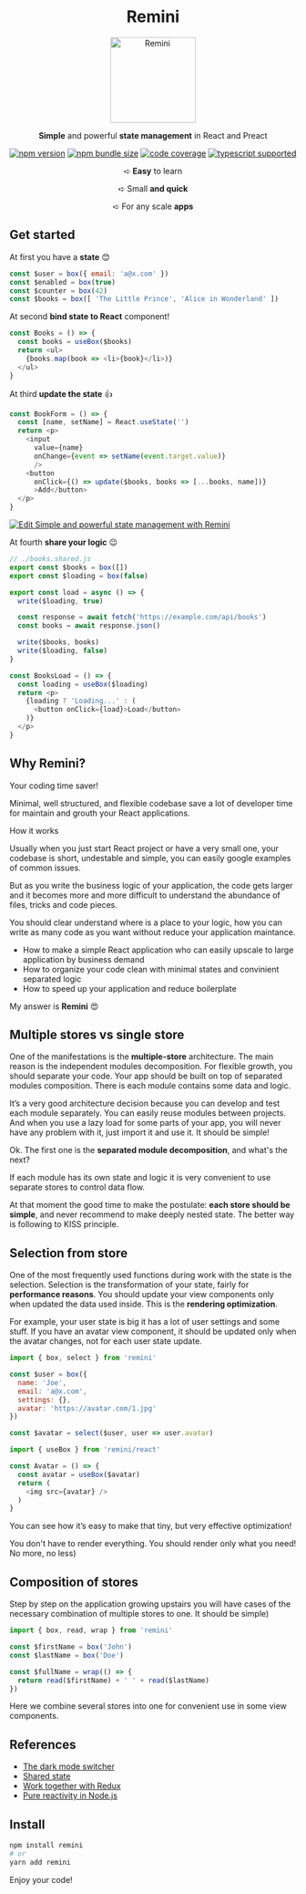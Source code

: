 
<div align="center">

# Remini

<img src="./logo.png" height="150" alt="Remini" />
  
**Simple** and powerful **state management** in React and Preact
  
[![npm version](https://img.shields.io/npm/v/remini?style=flat-square)](https://www.npmjs.com/package/remini) [![npm bundle size](https://img.shields.io/bundlephobia/minzip/remini?style=flat-square)](https://bundlephobia.com/result?p=remini) [![code coverage](https://img.shields.io/coveralls/github/re-js/remini?style=flat-square)](https://coveralls.io/github/re-js/remini) [![typescript supported](https://img.shields.io/npm/types/typescript?style=flat-square)](./src/index.d.ts)

➪ **Easy** to learn

➪ Small **and quick**

➪ For any scale **apps**

</div>


## Get started

At first you have a **state** 😊

```javascript
const $user = box({ email: 'a@x.com' })
const $enabled = box(true)
const $counter = box(42)
const $books = box([ 'The Little Prince', 'Alice in Wonderland' ])
```

At second **bind state to React** component!

```javascript
const Books = () => {
  const books = useBox($books)
  return <ul>
    {books.map(book => <li>{book}</li>)}
  </ul>
}
```

At third **update the state** 👍

```javascript
const BookForm = () => {
  const [name, setName] = React.useState('')
  return <p>
    <input 
      value={name}
      onChange={event => setName(event.target.value)} 
      />
    <button
      onClick={() => update($books, books => [...books, name])}
      >Add</button>
  </p>
}
```

[![Edit Simple and powerful state management with Remini](https://codesandbox.io/static/img/play-codesandbox.svg)](https://codesandbox.io/s/simple-and-powerful-state-management-with-remini-7ejjhd?file=/src/App.js)

At fourth **share your logic** 😉

```javascript
// ./books.shared.js
export const $books = box([])
export const $loading = box(false)

export const load = async () => {
  write($loading, true)

  const response = await fetch('https://example.com/api/books')
  const books = await response.json()

  write($books, books)
  write($loading, false)
}
```

```javascript
const BooksLoad = () => {
  const loading = useBox($loading)
  return <p>
    {loading ? 'Loading...' : (
      <button onClick={load}>Load</button>
    )}
  </p>
}
```


## Why Remini?

Your coding time saver!

Minimal, well structured, and flexible codebase save a lot of developer time for maintain and grouth your React applications.

How it works

Usually when you just start React project or have a very small one, your codebase is short, undestable and simple, you can easily google examples of common issues.

But as you write the business logic of your application, the code gets larger and it becomes more and more difficult to understand the abundance of files, tricks and code pieces.

You should clear understand where is a place to your logic, how you can write as many code as you want without reduce your application maintance.

- How to make a simple React application who can easily upscale to large application by business demand
- How to organize your code clean with minimal states and convinient separated logic
- How to speed up your application and reduce boilerplate

My answer is **Remini** 😍


## Multiple stores vs single store

One of the manifestations is the **multiple-store** architecture. The main reason is the independent modules decomposition. For flexible growth, you should separate your code. Your app should be built on top of separated modules composition. There is each module contains some data and logic.

It’s a very good architecture decision because you can develop and test each module separately. You can easily reuse modules between projects. And when you use a lazy load for some parts of your app, you will never have any problem with it, just import it and use it. It should be simple!

Ok. The first one is the **separated module decomposition**, and what's the next?

If each module has its own state and logic it is very convenient to use separate stores to control data flow.

At that moment the good time to make the postulate: **each store should be simple**, and never recommend to make deeply nested state. The better way is following to KISS principle.


## Selection from store

One of the most frequently used functions during work with the state is the selection. Selection is the transformation of your state, fairly for **performance reasons**. You should update your view components only when updated the data used inside. This is the **rendering optimization**.

For example, your user state is big it has a lot of user settings and some stuff. If you have an avatar view component, it should be updated only when the avatar changes, not for each user state update.

```javascript
import { box, select } from 'remini'

const $user = box({
  name: 'Joe',
  email: 'a@x.com',
  settings: {},
  avatar: 'https://avatar.com/1.jpg'
})

const $avatar = select($user, user => user.avatar)
```

```javascript
import { useBox } from 'remini/react'

const Avatar = () => {
  const avatar = useBox($avatar)
  return (
    <img src={avatar} />
  )
}
```

You can see how it’s easy to make that tiny, but very effective optimization!

You don't have to render everything. You should render only what you need! No more, no less)


## Composition of stores

Step by step on the application growing upstairs you will have cases of the necessary combination of multiple stores to one. It should be simple)

```javascript
import { box, read, wrap } from 'remini'

const $firstName = box('John')
const $lastName = box('Doe')

const $fullName = wrap(() => {
  return read($firstName) + ' ' + read($lastName)
})
```

Here we combine several stores into one for convenient use in some view components.


## References

- [The dark mode switcher](./docs/dark-mode.md)
- [Shared state](./docs/shared-state.md)
- [Work together with Redux](./docs/redux.md)
- [Pure reactivity in Node.js](./docs/nodejs.md)


## Install

```bash
npm install remini
# or
yarn add remini
```

Enjoy your code!

